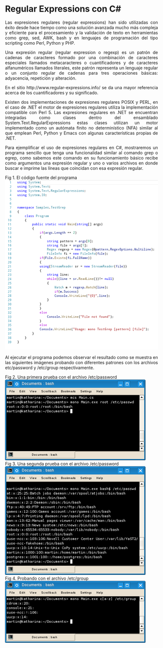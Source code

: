 # Regular Expressions con C#
<p align="justify">
Las expresiones regulares (regular expressions) han sido utilizadas con éxito desde hace tiempo como una solución avanzada mucho más compleja y eficiente para el procesamiento y la validación de texto en herramientas como grep, sed, AWK, bash y en lenguajes de programación del tipo scripting como Perl, Python y PHP.
</p>
<p align="justify">
Una expresión regular (regular expression o regexp) es un patrón de cadenas de caracteres formado por una combinación de caracteres especiales llamados metacaracteres o cuantificadores y de caracteres alfanuméricos llamados literales, este patrón representa un lenguaje regular o un conjunto regular de cadenas para tres operaciones básicas: adyacencia, repetición y alteración.
</p>
<p align="justify">
En el sitio http://www.regular-expressions.info/ se da una mayor referencia acerca de los cuantificadores y su significado.
</p>
<p align="justify">
Existen dos implementaciones de expresiones regulares POSIX y PERL, en el caso de .NET el motor de expresiones regulares utiliza la implementación compatible con Perl 5.
Las expresiones regulares en .NET se encuentran integradas como clases dentro del ensamblado System.Text.RegularExpressions estas clases utilizan un motor implementado como un autómata finito no determinístico (NFA) similar al que emplean Perl, Python y Emacs con algunas características propias de .NET.
</p>
<p align="justify">
Para ejemplificar el uso de expresiones regulares en C#, mostraremos un programa sencillo que tenga una funcionalidad similar al comando grep o egrep, como sabemos este comando en su funcionamiento básico recibe como argumentos una expresión regular y uno o varios archivos en donde buscar e imprime las líneas que coincidan con esa expresión regular.
</p>
<div>Fig 1. El código fuente del programa</div>
<img src="TestGrep.png">
<p align="justify">
Al ejecutar el programa podemos observar el resultado como se muestra en las siguientes imágenes probando con diferentes patrones con los archivos etc/password y /etc/group respectivamente.
</p>
<div>Fig 2. Una primera prueba con el archivo /etc/password</div>
<img src="fig1.png">
<div>Fig 3. Una segunda prueba con el archivo /etc/password</div>
<img src="fig2.png">
<div>Fig 4. Probando con el archivo /etc/group</div>
<img src="fig3.png">
